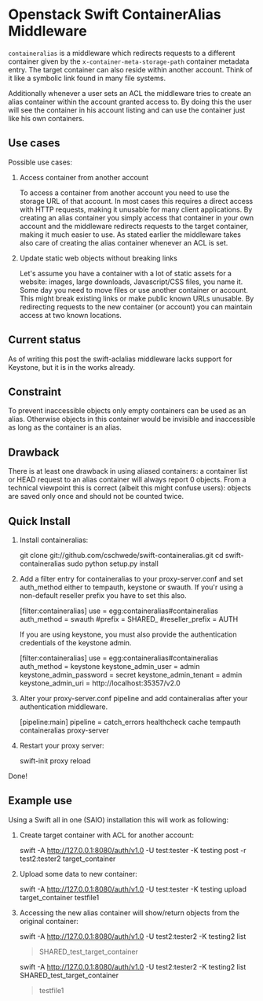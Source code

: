Openstack Swift ContainerAlias Middleware
=========================================

``containeralias`` is a middleware which redirects requests to a different
container given by the ``x-container-meta-storage-path`` container metadata 
entry. The target container can also reside within another account.
Think of it like a symbolic link found in many file systems.

Additionally whenever a user sets an ACL the middleware tries to create an
alias container within the account granted access to. By doing this the user
will see the container in his account listing and can use the container just 
like his own containers.

Use cases
---------

Possible use cases:

1.  Access container from another account
    
    To access a container from another account you need to use the storage URL
    of that account. In most cases this requires a direct access with HTTP
    requests, making it unusable for many client applications. By creating an
    alias container you simply access that container in your own account and
    the middleware redirects requests to the target container, making it much
    easier to use.
    As stated earlier the middleware takes also care of creating the alias
    container whenever an ACL is set.

2.  Update static web objects without breaking links 
    
    Let's assume you have a container with a lot of static assets for a
    website: images, large downloads, Javascript/CSS files, you name it. Some
    day you need to move files or use another container or account.  This 
    might break existing links or make public known URLs unusable.  By 
    redirecting requests to the new container (or account) you can maintain 
    access at two known locations.

Current status
--------------
As of writing this post the swift-aclalias middleware lacks support for 
Keystone, but it is in the works already. 

Constraint
----------

To prevent inaccessible objects only empty containers can be used as an alias.
Otherwise objects in this container would be invisible and inaccessible as long
as the container is an alias.


Drawback
--------

There is at least one drawback in using aliased containers: a container list or
HEAD request to an alias container will always report 0 objects. From a
technical viewpoint this is correct (albeit this might confuse users): objects
are saved only once and should not be counted twice. 


Quick Install
-------------

1) Install containeralias:

    git clone git://github.com/cschwede/swift-containeralias.git
    cd swift-containeralias
    sudo python setup.py install

2) Add a filter entry for containeralias to your proxy-server.conf and
   set auth_method either to tempauth, keystone or swauth. If you'r using
   a non-default reseller prefix you have to set this also.
  
    [filter:containeralias]
    use = egg:containeralias#containeralias
    auth_method = swauth
    #prefix = SHARED_
    #reseller_prefix = AUTH 

   If you are using keystone, you must also provide the authentication credentials of the keystone admin.

    [filter:containeralias]
    use = egg:containeralias#containeralias
    auth_method = keystone
    keystone_admin_user = admin
    keystone_admin_password = secret
    keystone_admin_tenant = admin
    keystone_admin_uri = http://localhost:35357/v2.0


3) Alter your proxy-server.conf pipeline and add containeralias after your
   authentication middleware.

    [pipeline:main]
    pipeline = catch_errors healthcheck cache tempauth containeralias proxy-server

4) Restart your proxy server: 

    swift-init proxy reload

Done!


Example use
-----------

Using a Swift all in one (SAIO) installation this will work as following:

1) Create target container with ACL for another account:

    swift -A http://127.0.0.1:8080/auth/v1.0 -U test:tester -K testing post -r test2:tester2 target_container

2) Upload some data to new container:
    
    swift -A http://127.0.0.1:8080/auth/v1.0 -U test:tester -K testing upload target_container testfile1
    
3) Accessing the new alias container will show/return objects from the original container:

    swift -A http://127.0.0.1:8080/auth/v1.0 -U test2:tester2 -K testing2 list 
    > SHARED_test_target_container

    swift -A http://127.0.0.1:8080/auth/v1.0 -U test2:tester2 -K testing2 list SHARED_test_target_container
    > testfile1
